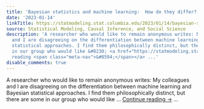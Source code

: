 ```yaml
---
title: 'Bayesian statistics and machine learning:  How do they differ?'
date: '2023-01-14'
linkTitle: https://statmodeling.stat.columbia.edu/2023/01/14/bayesian-statistics-and-machine-learning-how-do-they-differ/
source: Statistical Modeling, Causal Inference, and Social Science
description: 'A researcher who would like to remain anonymous writes: My colleagues
  and I are disagreeing on the differentiation between machine learning and Bayesian
  statistical approaches. I find them philosophically distinct, but there are some
  in our group who would like &#8230; <a href="https://statmodeling.stat.columbia.edu/2023/01/14/bayesian-statistics-and-machine-learning-how-do-they-differ/">Continue
  reading <span class="meta-nav">&#8594;</span></a> ...'
disable_comments: true
---
```

A researcher who would like to remain anonymous writes: My colleagues and I are disagreeing on the differentiation between machine learning and Bayesian statistical approaches. I find them philosophically distinct, but there are some in our group who would like &#8230; <a href="https://statmodeling.stat.columbia.edu/2023/01/14/bayesian-statistics-and-machine-learning-how-do-they-differ/">Continue reading <span class="meta-nav">&#8594;</span></a> ...